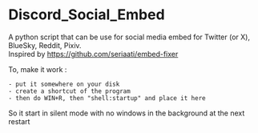 # Discord_Social_Embed
A python script that can be use for social media embed for Twitter (or X), BlueSky, Reddit, Pixiv.<br/>
Inspired by https://github.com/seriaati/embed-fixer

To, make it work :
```
- put it somewhere on your disk
- create a shortcut of the program
- then do WIN+R, then "shell:startup" and place it here
```
So it start in silent mode with no windows in the background at the next restart

